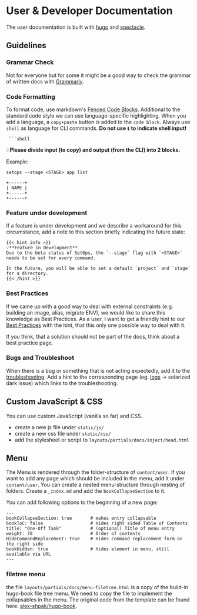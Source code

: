 # User & Developer Documentation
The user documentation is built with [hugo](https://github.com/gohugoio/hugo) and [spectacle](https://github.com/sourcey/spectacle).

## Guidelines

### Grammar Check
Not for everyone but for some it might be a good way to check the grammar of written docs with [Grammarly](https://www.grammarly.com/).

### Code Formatting

To format code, use markdown's [Fenced Code Blocks](https://www.markdownguide.org/extended-syntax/#fenced-code-blocks). Additional to the standard code style we can use language-specific highlighting. When you add a language, a `copy+paste` button is added to the `code block`. Always use `shell` as language for CLI commands. **Do not use `$` to indicate shell input!**

```
 ```shell
```

💡**Please divide input (to copy) and output (from the CLI) into 2 blocks.**

Example:
```shell
setops --stage <STAGE> app list
```
```
+------+
| NAME |
+------+
+------+
```

### Feature under development
If a feature is under development and we describe a workaround for this circumstance, add a note to this section briefly indicating the future state:

```
{{< hint info >}}
💡**Feature in Development**  
Due to the beta status of SetOps, the `--stage` flag with `<STAGE>` needs to be set for every command.

In the future, you will be able to set a default `project` and `stage` for a directory.
{{< /hint >}}
```

### Best Practices
If we came up with a good way to deal with external constraints (e.g. building an image, alias, migrate ENV), we would like to share this knowledge as Best Practices. As a user, I want to get a friendly hint to our [Best Practices](content/user/best-practices) with the hint, that this only one possible way to deal with it.

If you think, that a solution should not be part of the docs, think about a best practice page.

### Bugs and Troubleshoot
When there is a bug or something that is not acting expectedly, add it to the [troubleshooting](content/user/support/troubleshooting.md). Add a hint to the corresponding page (eg. [logs](content/user/interaction/logs.md) -> solarized dark issue) which links to the troubleshooting.


## Custom JavaScript & CSS
You can use custom JavaScript (vanilla so far) and CSS.

- create a new js file under `static/js/`
- create a new css file under `static/css/`
- add the stylesheet or script to `layouts/partials/docs/inject/head.html`

## Menu

The Menu is rendered through the folder-structure of `content/user`. If you want to add any page which should be included in the menu, add it under `content/user`. You can create a nested menu-structure through nesting of folders. Create a `_index.md` and add the `bookCollapseSection` to it.

You can add following options to the beginning of a new page:

```
---
bookCollapseSection: true       # makes entry collapsable
bookToC: false                  # Hides right sided Table of Contents
title: "One-Off Task"           # (optional) Title of menu entry
weight: 70                      # Order of contents
HideCommandReplacement: true    # Hides command replacement form on the right side
bookHidden: true                # Hides element in menu, still available via URL
---
```

### filetree menu
the file `layouts/partials/docs/menu-filetree.html` is a copy of the build-in hugo-book file tree menu. We need to copy the file to implement the collapsables in the menu. The original code from the template can be found here: [alex-shpak/hugo-book](https://github.com/alex-shpak/hugo-book/blob/62004506e2fa0980777de5b1de045d5101d01f6c/layouts/partials/docs/menu-filetree.html).
